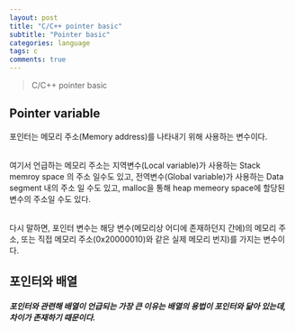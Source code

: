 ```yaml
---
layout: post
title: "C/C++ pointer basic"
subtitle: "Pointer basic"
categories: language
tags: c
comments: true
---
```


>C/C++ pointer basic

## Pointer variable

포인터는 메모리 주소(Memory address)를 나타내기 위해 사용하는 변수이다.<br><br>

여기서 언급하는 메모리 주소는 지역변수(Local variable)가 사용하는 Stack memroy space 의 주소 일수도 있고,
전역변수(Global variable)가 사용하는 Data segment 내의 주소 일 수도 있고, 
malloc을 통해 heap memeory space에 할당된 변수의 주소일 수도 있다.<br><br>

다시 말하면, 포인터 변수는 해당 변수(메모리상 어디에 존재하던지 간에)의 메모리 주소, 또는 직접 메모리 주소(0x20000010)와 같은 실제 메모리 번지)를 가지는 변수이다.

## 포인터와 배열

##### 포인터와 관련해 배열이 언급되는 가장 큰 이유는 배열의 용법이 포인터와 닮아 있는데, 차이가 존재하기 때문이다.<br><br>






